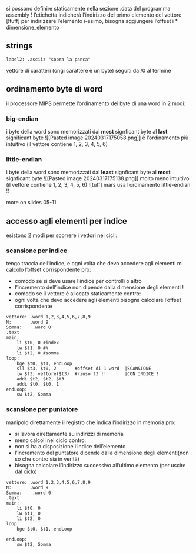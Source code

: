 
si possono definire staticamente nella sezione .data del programma assembly !
l’etichetta indicherà l’indirizzo del primo elemento del vettore
[!tuff] per indirizzare l’elemento i-esimo, bisogna aggiungere l’offset
i * dimensione_elemento


## strings
```armasm
label2: .asciiz "sopra la panca"
```
vettore di caratteri (ongi carattere è un byte) seguiti da /0 al termine 

## ordinamento byte di word

il processore MIPS permette l’ordinamento dei byte di una word in 2 modi:
### big-endian
i byte della word sono memorizzati dai **most** signficant byte al **last** significant byte
![[Pasted image 20240317175058.png]]
è l’ordinamento più intuitivo (il vettore contiene 1, 2, 3, 4, 5, 6)
### little-endian
i byte della word sono memorizzati dal **least** signficant byte al **most** signficant byte 
![[Pasted image 20240317175138.png]]
molto meno intuitivo (il vettore contiene 1, 2, 3, 4, 5, 6)
![tuff] mars usa l’ordinamento little-endian !!

more on slides 05-11

## accesso agli elementi per indice
esistono 2 modi per scorrere i vettori nei cicli:
### scansione per indice
tengo traccia dell’indice, e ogni volta che devo accedere agli elementi mi calcolo l’offset corrispondente
pro:
- comodo se si deve usare l’indice per controlli o altro
- l’incremento dell’indice non dipende dalla dimensione degli elementi !
- comodo se il vettore è allocato staticamente
contro:
- ogni volta che devo accedere agli elementi bisogna calcolare l’offset corrispondente

```armasm
vettore: .word 1,2,3,4,5,6,7,8,9
N:       .word 9
Somma:    .word 0
.text
main:
	li $t0, 0 #index
	lw $t1, 0 #N
	li $t2, 0 #somma
loop:
	bge $t0, $t1, endLoop
	sll $t3, $t0, 2       #offset di 1 word  |SCANSIONE
	lw $t3, vettore($t3)  #riuso t3 !!       |CON INDICE !
	addi $t2, $t2, $t3
	addi $t0, $t0, 1
endLoop:
	sw $t2, Somma
```
### scansione per puntatore
manipolo direttamente il registro che indica l’indirizzo in memoria
pro:
- si lavora direttamente su indirizzi di memoria
- meno calcoli nel ciclo
contro:
- non si ha a disposizione l’indice dell’elemento
- l’incremento del puntatore dipende dalla dimensione degli elementi(non so che contro sia in verità)
- bisogna calcolare l’indirizzo successivo all’ultimo elemento (per uscire dal ciclo)
```armasm
vettore: .word 1,2,3,4,5,6,7,8,9
N:       .word 9
Somma:    .word 0
.text
main:
	li $t0, 0
	lw $t1, 0
	li $t2, 0
loop:
	bge $t0, $t1, endLoop
	
endLoop:
	sw $t2, Somma
```